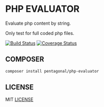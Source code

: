 # PHP EVALUATOR

Evaluate php content by string.

Only test for full coded php files.

[![Build Status](https://travis-ci.org/pentagonal/PhpEvaluator.svg?branch=1.0)](https://travis-ci.org/pentagonal/PhpEvaluator?branch=1.0)
[![Coverage Status](https://coveralls.io/repos/github/pentagonal/PhpEvaluator/badge.svg?branch=1.0)](https://coveralls.io/github/pentagonal/PhpEvaluator?branch=1.0)

## COMPOSER

```bash
composer install pentagonal/php-evaluator
```

## LICENSE

MIT [LICENSE](LICENSE)
